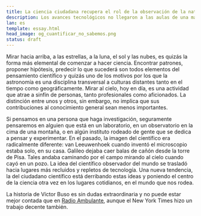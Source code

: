 ```yaml
---
title: La ciencia ciudadana recupera el rol de la observación de la naturaleza
description: Los avances tecnológicos no llegaron a las aulas de una manera eficiente. Diferentes pensamientos sobre cómo nuevas herramientas podrían cambiar la dinámica escolar.
lan: es
template: essay.html
head_image: og_cuantificar_no_sabemos.png
status: draft
---
```

Mirar hacia arriba, a las estrellas, a la luna, el sol y las nubes, es quizás la forma más elemental de comenzar a hacer ciencia. Encontrar patrones, proponer hipótesis, predecir lo que sucederá son todos elementos del pensamiento científico y quizás uno de los motivos por los que la astronomía es una disciplina transversal a culturas distantes tanto en el tiempo como geográficamente. Mirar al cielo, hoy en día, es una actividad que atrae a sinfín de personas, tanto profesionales como aficionados. La distinción entre unos y otros, sin embargo, no implica que sus contribuciones al conocimiento general sean menos importantes. 

Si pensamos en una persona que haga investigación, seguramente pensaremos en alguien que está en un laboratorio, en un observatorio en la cima de una montaña, o en algún instituto rodeado de gente que se dedica a pensar y experimentar. En el pasado, la imagen del científico era radicalmente diferente: van Leeuwenhoek cuando inventó el microscopio estaba solo, en su casa. Galileo dejaba caer balas de cañón desde la torre de Pisa. Tales andaba caminando por el campo mirando al cielo cuando cayó en un pozo. La idea del científico observador del mundo se trasladó hacia lugares más recluidos y repletos de tecnología. Una nueva tendencia, la del ciudadano científico está derribando estas ideas y poniendo el centro de la ciencia otra vez en los lugares cotidianos, en el mundo que nos rodea. 

La historia de Víctor Buso es sin dudas extraordinaria y no puede estar mejor contada que en [Radio Ambulante](https://radioambulante.org/audio/un-punto-en-el-cielo), aunque el New York Times hizo un trabajo decente también. 
